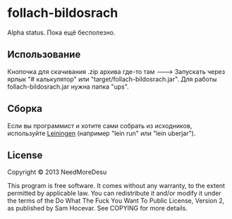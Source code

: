 # follach-bildosrach

Alpha status. Пока ещё бесполезно.

## Использование

Кнопочка для скачивания .zip архива где-то там --->
Запускать через ярлык "# калькулятор" или "target/follach-bildosrach.jar".
Для работы follach-bildosrach.jar нужна папка "ups".

## Сборка
Если вы программист и хотите сами собрать из исходников,
используйте
[Leiningen](http://github.com/technomancy/leiningen/)
(например "lein run" или "lein uberjar").


## License

Copyright © 2013 NeedMoreDesu

This program is free software. It comes without any warranty, to
the extent permitted by applicable law. You can redistribute it
and/or modify it under the terms of the Do What The Fuck You Want
To Public License, Version 2, as published by Sam Hocevar. See
COPYING for more details.
